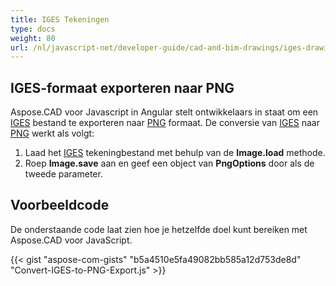 ```yaml
---
title: IGES Tekeningen
type: docs
weight: 80
url: /nl/javascript-net/developer-guide/cad-and-bim-drawings/iges-drawings/
---
```


## **IGES-formaat exporteren naar PNG**

Aspose.CAD voor Javascript in Angular stelt ontwikkelaars in staat om een [IGES](https://docs.fileformat.com/cad/iges/) bestand te exporteren naar [PNG](https://docs.fileformat.com/image/png/) formaat. De conversie van [IGES](https://docs.fileformat.com/cad/iges/) naar [PNG](https://docs.fileformat.com/image/png/) werkt als volgt:

1. Laad het [IGES](https://docs.fileformat.com/cad/iges/) tekeningbestand met behulp van de **Image.load** methode.
1. Roep **Image.save** aan en geef een object van **PngOptions** door als de tweede parameter.

## Voorbeeldcode

De onderstaande code laat zien hoe je hetzelfde doel kunt bereiken met Aspose.CAD voor JavaScript.

{{< gist "aspose-com-gists" "b5a4510e5fa49082bb585a12d753de8d" "Convert-IGES-to-PNG-Export.js" >}}
